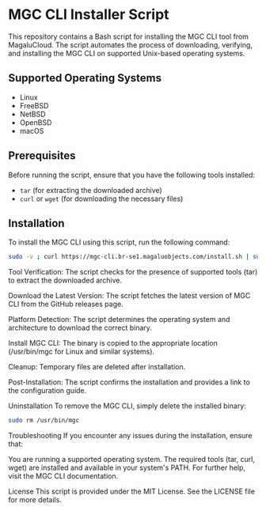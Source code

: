 # MGC CLI Installer Script

This repository contains a Bash script for installing the MGC CLI tool from MagaluCloud. The script automates the process of downloading, verifying, and installing the MGC CLI on supported Unix-based operating systems.

## Supported Operating Systems

- Linux
- FreeBSD
- NetBSD
- OpenBSD
- macOS

## Prerequisites

Before running the script, ensure that you have the following tools installed:

- `tar` (for extracting the downloaded archive)
- `curl` or `wget` (for downloading the necessary files)

## Installation

To install the MGC CLI using this script, run the following command:

```bash
sudo -v ; curl https://mgc-cli.br-se1.magaluobjects.com/install.sh | sudo bash
```

Tool Verification: The script checks for the presence of supported tools (tar) to extract the downloaded archive.

Download the Latest Version: The script fetches the latest version of MGC CLI from the GitHub releases page.

Platform Detection: The script determines the operating system and architecture to download the correct binary.

Install MGC CLI: The binary is copied to the appropriate location (/usr/bin/mgc for Linux and similar systems).

Cleanup: Temporary files are deleted after installation.

Post-Installation: The script confirms the installation and provides a link to the configuration guide.

Uninstallation
To remove the MGC CLI, simply delete the installed binary:

```bash
sudo rm /usr/bin/mgc
```

Troubleshooting
If you encounter any issues during the installation, ensure that:

You are running a supported operating system.
The required tools (tar, curl, wget) are installed and available in your system's PATH.
For further help, visit the MGC CLI documentation.

License
This script is provided under the MIT License. See the LICENSE file for more details.
